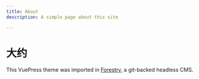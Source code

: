 ```yaml
---
title: About
description: A simple page about this site

---
```

# 大约

This VuePress theme was imported in [Forestry](https:://forestry.io), a git-backed headless CMS.